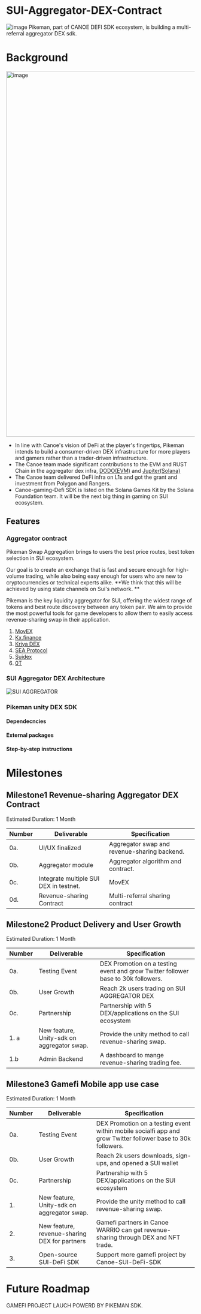 # SUI-Aggregator-DEX-Contract
![image](https://user-images.githubusercontent.com/35088567/204440347-c9614c12-0afe-4591-ad51-2e2b0b1b4ab4.png)
Pikeman, part of CANOE DEFI SDK ecosystem, is building a multi-referral aggregator DEX sdk. 

# Background
<img width="975" alt="image" src="https://user-images.githubusercontent.com/35088567/204496521-a42aabe5-a247-42b1-b946-3b9eca94f019.png">

-  In line with Canoe's vision of DeFi at the player's fingertips, Pikeman intends to build a consumer-driven DEX infrastructure for more players and gamers rather than a trader-driven infrastructure. 
- The Canoe team made significant contributions to the EVM and RUST Chain in the aggregator dex infra, [DODO(EVM)](https://medium.com/blog-canoe-finance/canoe-finance-integrates-dodos-aggregation-algorithm-d35a6b913cb5) and [Jupiter(Solana)](https://medium.com/blog-canoe-finance/canoe-finance-integrates-jupiters-liquidity-aggregator-1eedf665d723)
- The Canoe team delivered DeFi infra on L1s and got the grant and investment from Polygon and Rangers.
- Canoe-gaming-Defi SDK is listed on the Solana Games Kit by the Solana Foundation team. It will be the next big thing in gaming on SUI ecosystem.

## Features
### Aggregator contract

Pikeman Swap Aggregation brings to users the best price routes, best token selection in SUI ecosystem.

Our goal is to create an exchange that is fast and secure enough for high-volume trading, while also being easy enough for users who are new to cryptocurrencies or technical experts alike. **We think that this will be achieved by using state channels on Sui's network. **

Pikeman is the key liquidity aggregator for SUI, offering the widest range of tokens and best route discovery between any token pair. 
We aim to provide the most powerful tools for game developers to allow them to easily access revenue-sharing swap in their application.

1. [MovEX](https://www.movex.exchange/)
2. [Kx.finance](https://www.kx.finance/)
3. [Kriya DEX](https://efficacy.finance/kriya-sui-dex/)
4. [SEA Protocol](https://www.seadex.org/)
5. [Suidex](https://suidex.io/)
6. [0T](https://onchain.trade/)


### SUI Aggregator DEX Architecture

![SUI AGGREGATOR](https://user-images.githubusercontent.com/35088567/204470696-99c7a723-c1a0-4a73-8699-69291ce58fb8.png)

### Pikeman unity DEX SDK

#### Dependecncies

#### External packages

#### Step-by-step instructions



# Milestones


## Milestone1 Revenue-sharing Aggregator DEX Contract

Estimated Duration: 1 Month

| Number | Deliverable | Specification |
| --- | --- | --- |
| 0a. | UI/UX finalized | Aggregator swap and revenue-sharing backend. |
| 0b. | Aggregator module | Aggregator algorithm and contract. |
| 0c. | Integrate multiple SUI DEX in testnet. | MovEX |
| 0d. | Revenue-sharing Contract | Multi-referral sharing contract |

## Milestone2 Product Delivery and User Growth

Estimated Duration: 1 Month

| Number | Deliverable | Specification |
| --- | --- | --- |
| 0a. | Testing Event | DEX Promotion on a testing event and grow Twitter follower base to 30k followers. |
| 0b. | User Growth | Reach 2k users trading on SUI AGGREGATOR DEX |
| 0c. | Partnership | Partnership with 5 DEX/applications on the SUI ecosystem |
| 1. a | New feature, Unity-sdk on aggregator swap. | Provide the unity method to call revenue-sharing swap. |
| 1.b | Admin Backend | A dashboard to mange revenue-sharing trading fee. |

## Milestone3 Gamefi Mobile app use case

Estimated Duration: 1 Month

| Number | Deliverable | Specification |
| --- | --- | --- |
| 0a. | Testing Event | DEX Promotion on a testing event within mobile socialfi app and grow Twitter follower base to 30k followers. |
| 0b. | User Growth | Reach 2k users downloads, sign-ups, and opened a SUI wallet |
| 0c. | Partnership | Partnership with 5 DEX/applications on the SUI ecosystem |
| 1. | New feature, Unity-sdk on aggregator swap. | Provide the unity method to call revenue-sharing swap. |
| 2. | New feature, revenue-sharing DEX for partners | Gamefi partners in Canoe WARRIO can get revenue-sharing through DEX and NFT trade. |
| 3. | Open-source SUI-DeFi SDK | Support more gamefi project by Canoe-SUI-DeFi-SDK |

# Future Roadmap
GAMEFI PROJECT LAUCH POWERD BY PIKEMAN SDK.


